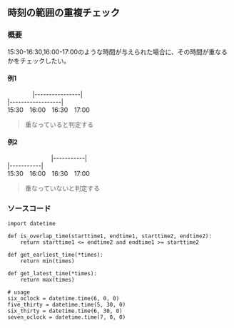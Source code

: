 ## 時刻の範囲の重複チェック

### 概要

15:30-16:30,16:00-17:00のような時間が与えられた場合に、その時間が重なるかをチェックしたい。

#### 例1

&emsp;&emsp;&emsp;&emsp;|----------------|  
|------------------|  
15:30&emsp;16:00&emsp;16:30&emsp;17:00

> 重なっていると判定する

#### 例2
&emsp;&emsp;&emsp;&emsp;&emsp;&emsp;&emsp;|-----------|  
|-----------|  
15:30&emsp;16:00&emsp;16:30&emsp;17:00

> 重なっていないと判定する

### ソースコード
```
import datetime

def is_overlap_time(starttime1, endtime1, starttime2, endtime2):
    return starttime1 <= endtime2 and endtime1 >= starttime2
    
def get_earliest_time(*times):
    return min(times)

def get_latest_time(*times):
    return max(times)
 
# usage
six_oclock = datetime.time(6, 0, 0)
five_thirty = datetime.time(5, 30, 0)
six_thirty = datetime.time(6, 30, 0)
seven_oclock = datetime.time(7, 0, 0)
```
